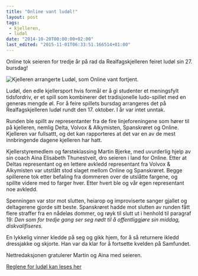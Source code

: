 ```yaml
---
title: "Online vant ludøl!"
layout: post
tags: 
 - kjelleren,
 - ludøl
date: "2014-10-20T00:00:00+02:00"
last_edited: "2015-11-01T06:33:51.166514+01:00"
---
```

Online tok seieren for tredje år på rad da Realfagskjelleren feiret ludøl sin 27. bursdag!

![Kjelleren arrangerte Ludøl, som Online vant fortjent.](https://online.ntnu.no/media/images/responsive/d9799188-8424-49be-9035-ca071523f8d8.jpeg)

Ludøl, den edle kjellersport hvis formål er å gi studenter et meningsfylt tidsfordriv, er et spill som kombinerer det tradisjonelle ludo-spillet med en generøs mengde øl. For å feire spillets bursdag arrangeres det på Realfagskjelleren ludøl rundt den 17. oktober. I år var intet unntak.

Runden ble spillt av representanter fra de fire linjeforeningene som hører til på kjelleren, nemlig Delta, Volvox & Alkymisten, Spanskrøret og Online. Kjelleren var fullsattt, og det kan rapporteres at det var en av de mest innbringende dagene kjelleren har hatt.

Kjellerstyremedlem og førsteklassing Martin Bjerke, med uvurderlig hjelp av sin coach Aina Elisabeth Thunestveit, dro seieren i land for Online. Etter at Deltas representant og en lettere avkledd representant fra Volvox & Alkymisten var utstlått stod slaget mellom Online og Spanskrøret. Begge spillerene tok etter befaling fra dommeren over de utslåtte fargene, og spillte videre med to farger hver. Etter hvert ble og vår egen representant noe avkledd.

Spenningen var stor mot slutten, heiarop og improviserte sanger gjallet og deltagerene gjorde sitt beste. Spanskrøret hadde mot slutten av runden fått flere straffer fra en nådeløs dommer, og røyk til slutt ut i henhold til paragraf 19: *Den som for tredje gang ser seg nødt til å offentliggjøre sin middag, diskvalifiseres.*

En lykkelig vinner kledde på seg og gikk hjem, for å så returnere ikledd dressjakke og skjorte. Han var da klar for å fortsette kvelden på Samfundet.

Nettredaksjonen gratulerer Martin og Aina med seieren.

[Reglene for ludøl kan leses her](http://folk.ntnu.no/oistes/Diverse/ludolregler.pdf)
